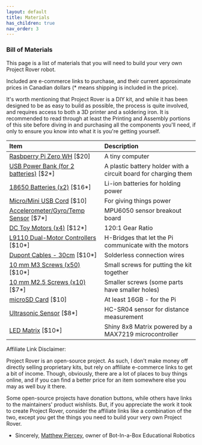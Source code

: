 ```yaml
---
layout: default
title: Materials
has_children: true
nav_order: 3
---
```


### Bill of Materials

This page is a list of materials that you will need to build your very own Project Rover robot.

Included are e-commerce links to purchase, and their current approximate prices in Canadian dollars (* means shipping is included in the price).

It's worth mentioning that Project Rover is a DIY kit, and while it has been designed to be as easy to build as possible, the process is quite involved, and requires access to both a 3D printer and a soldering iron. It is recommended to read through at least the Printing and Assembly portions of this site before diving in and purchasing all the components you'll need, if only to ensure you know into what it is you're getting yourself.



| Item                             | Description                                                     |
| :------------------------------- | :-------------------------------------------------------------- |
| [Rasbperry Pi Zero WH](https://www.buyapi.ca/product/raspberry-pi-zero-wireless-wh-pre-soldered-header/ ) [$20]            | A tiny computer                                                 |
| [USB Power Bank (for 2 batteries)](https://www.ebay.ca/itm/5600mAh-2X18650-USB-Power-Bank-Battery-Charger-Case-DIY-Box-For-iPhone-Sumsang-E/362604031191?hash=item546ce26cd7:m:mVRKyDj98Zxq4G45SlO8TQw) [$2*]| A plastic battery holder with a circuit board for charging them |
| [18650 Batteries (x2)](https://www.banggood.com/2PCS-MECO-3_7v-4000mAh-Protected-Rechargeable-18650-Li-ion-Battery-p-992718.html?rmmds=search&cur_warehouse=CN) [$16*]             | Li-ion batteries for holding power                              |
| [Micro/Mini USB Cord](https://www.buyapi.ca/product/sparkfun-cerberus-usb-cable-6ft/) [$10]            | For giving things power                                         |
| [Accelerometer/Gyro/Temp Sensor](https://www.banggood.com/6DOF-MPU-6050-3-Axis-Gyro-With-Accelerometer-Sensor-Module-For-Arduino-p-80862.html?rmmds=search&cur_warehouse=CN) [$7*]   | MPU6050 sensor breakout board                                   |
| [DC Toy Motors (x4)](https://www.banggood.com/DC-3V-6V-DC-1120-Gear-Motor-TT-Motor-for-Arduino-Smart-Car-Robot-DIY-p-1260117.html?rmmds=search&cur_warehouse=CN) [$12*]               | 120:1 Gear Ratio                                                |
| [L9110 Dual-Motor Controllers](https://www.banggood.com/L9110S-H-Bridge-Stepper-Motor-Dual-DC-Driver-Controller-Module-p-914880.html?rmmds=search&cur_warehouse=CN) [$10*]     | H-Bridges that let the Pi communicate with the motors           |
| [Dupont Cables - 30cm](https://www.banggood.com/120Pcs-30cm-Male-To-Female-Male-To-Male-Female-To-Female-Jumper-Cable-DuPont-Line-For-Arduino-p-1058293.html?rmmds=search&cur_warehouse=CN ) [$10*]             | Solderless connection wires                                     |
| [10 mm M3 Screws (x50)](https://www.amazon.ca/gp/product/B00W97A674/ref=ppx_yo_dt_b_asin_title_o00_s00?ie=UTF8&psc=1 ) [$10*]           | Small screws for putting the kit together                       |
| [10 mm M2.5 Screws (x10)](https://www.banggood.com/50-Pcs-M2_5-6mm-Black-Carbon-Steel-Hex-Socket-Head-Screw-Set-p-981926.html?rmmds=search&cur_warehouse=CN ) [$7*]          | Smaller screws (some parts have smaller holes)                  |
| [microSD Card](https://www.buyapi.ca/product/microsd-card-16-gb-class-10-blank/) [$10]                     | At least 16GB - for the Pi                                      |
| [Ultrasonic Sensor](https://www.banggood.com/Wholesale-Geekcreit-Ultrasonic-Module-HC-SR04-Distance-Measuring-Ranging-Transducer-Sensor-DC-5V-2-450cm-p-40313.html?rmmds=search&cur_warehouse=CN) [$8*]                | HC-SR04 sensor for distance measurement                         |
| [LED Matrix](https://www.banggood.com/2Pcs-MAX7219-Dot-Matrix-MCU-LED-Display-Control-Module-Kit-For-Arduino-p-945280.html?rmmds=search&cur_warehouse=CN) [$10*]                       | Shiny 8x8 Matrix powered by a MAX7219 microcontroller           |

Affiliate Link Disclaimer:

Project Rover is an open-source project. As such, I don't make money off directly selling proprietary kits, but rely on affiliate e-commerce links to get a bit of income.
Though, obviously, there are a lot of places to buy things online, and if you can find a better price for an item somewhere else you may as well buy it there.


Some open-source projects have donation buttons, while others have links to the maintainers' product wishlists.
But, if you appreciate the work it took to create Project Rover, consider the affiliate links like a combination of the two, except *you* get the things you need to build your very own Project Rover.
 - Sincerely, [Matthew Piercey](https://facebook.com/mtpiercey), owner of Bot-In-a-Box Educational Robotics

